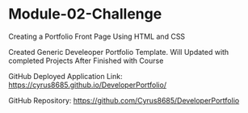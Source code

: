 # Module-02-Challenge
Creating a Portfolio Front Page Using HTML and CSS

Created Generic Develeoper Portfolio Template. Will Updated with completed Projects After Finished with Course

GitHub Deployed Application Link: https://cyrus8685.github.io/DeveloperPortfolio/

GitHub Repository: https://github.com/Cyrus8685/DeveloperPortfolio
